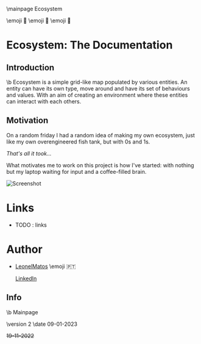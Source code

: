 \mainpage Ecosystem

\emoji :leaves: \emoji :herb: \emoji :green_salad:

# Ecosystem: The Documentation

## Introduction

 \b Ecosystem is a simple grid-like map populated by various entities. An entity can have its own type, move around and 
have its set of behaviours and values. With an aim of creating an environment where these entities can interact with
each others.

## Motivation

 On a random friday I had a random idea of making my own ecosystem, just like my own overengineered fish tank, but with 0s and 1s.

*That's all it took...*

 What motivates me to work on this project is how I've started: with nothing but my laptop waiting for input and a coffee-filled 
brain.

![Screenshot](https://dev-to-uploads.s3.amazonaws.com/uploads/articles/yfeqc3ggkr2q0mjjtgkc.png)

# Links

- TODO : links

# Author

- [LeonelMatos](https://github.com/LeonelMatos) \emoji :portugal:
	
	[LinkedIn](https://www.linkedin.com/in/leonel-matos-644156236/)


## Info

\b Mainpage

\version 2
\date 09-01-2023

~~19-11-2022~~

